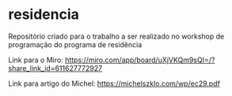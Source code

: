 # residencia
Repositório criado para o trabalho a ser realizado no workshop de programação do programa de residência

Link para o Miro: https://miro.com/app/board/uXjVKQm9sQI=/?share_link_id=611627772927

Link para artigo do Michel: https://michelszklo.com/wp/ec29.pdf

